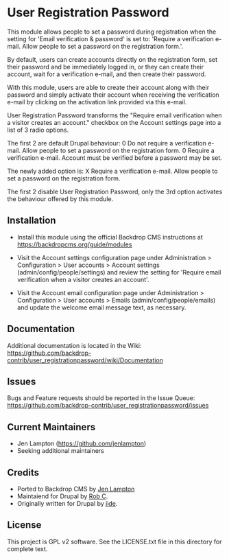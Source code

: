 User Registration Password
==========================

This module allows people to set a password during registration when the setting
for 'Email verification & password' is set to: 'Require a verification e-mail.
Allow people to set a password on the registration form.'.

By default, users can create accounts directly on the registration form, set
their password and be immediately logged in, or they can create their account,
wait for a verification e-mail, and then create their password.

With this module, users are able to create their account along with their
password and simply activate their account when receiving the verification
e-mail by clicking on the activation link provided via this e-mail.

User Registration Password transforms the "Require email verification when a
visitor creates an account." checkbox on the Account settings page into a list
of 3 radio options.

The first 2 are default Drupal behaviour:
0 Do not require a verification e-mail. Allow people to set a password on the
  registration form.
0 Require a verification e-mail. Account must be verified before a password may
  be set.

The newly added option is:
X Require a verification e-mail. Allow people to set a password on the
  registration form.

The first 2 disable User Registration Password, only the 3rd option activates
the behaviour offered by this module.

Installation
------------

- Install this module using the official Backdrop CMS instructions at
  https://backdropcms.org/guide/modules

- Visit the Account settings configuration page under Administration >
  Configuration > User accounts > Account settings
  (admin/config/people/settings) and review the setting for 'Require email
  verification when a visitor creates an account'.

- Visit the Account email configuration page under Administration >
  Configuration > User accounts > Emails (admin/config/people/emails) and
  update the welcome email message text, as necessary.

Documentation
-------------

Additional documentation is located in the Wiki:
https://github.com/backdrop-contrib/user_registrationpassword/wiki/Documentation

Issues
------

Bugs and Feature requests should be reported in the Issue Queue:
https://github.com/backdrop-contrib/user_registrationpassword/issues

Current Maintainers
-------------------

- Jen Lampton (https://github.com/jenlampton)
- Seeking additional maintainers

Credits
-------

- Ported to Backdrop CMS by [Jen Lampton](https://github.com/jenlampton)
- Maintaiend for Drupal by [Rob C](https://www.drupal.org/u/rob-c).
- Originally written for Drupal by [jide](https://www.drupal.org/u/jide).

License
-------

This project is GPL v2 software. See the LICENSE.txt file in this directory for
complete text.


